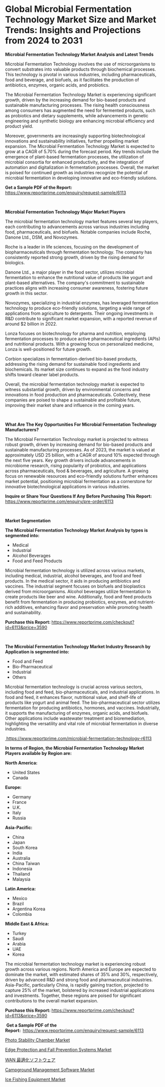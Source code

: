 <p><h1>Global Microbial Fermentation Technology Market Size and Market Trends: Insights and Projections from 2024 to 2031</h1></p><p><strong>Microbial Fermentation Technology Market Analysis and Latest Trends</strong></p>
<p><p>Microbial Fermentation Technology involves the use of microorganisms to convert substrates into valuable products through biochemical processes. This technology is pivotal in various industries, including pharmaceuticals, food and beverage, and biofuels, as it facilitates the production of antibiotics, enzymes, organic acids, and probiotics. </p><p>The Microbial Fermentation Technology Market is experiencing significant growth, driven by the increasing demand for bio-based products and sustainable manufacturing processes. The rising health consciousness among consumers has augmented the need for fermented products, such as probiotics and dietary supplements, while advancements in genetic engineering and synthetic biology are enhancing microbial efficiency and product yield. </p><p>Moreover, governments are increasingly supporting biotechnological innovations and sustainability initiatives, further propelling market expansion. The Microbial Fermentation Technology Market is expected to grow at a CAGR of 5.70% during the forecast period. Key trends include the emergence of plant-based fermentation processes, the utilization of microbial consortia for enhanced productivity, and the integration of automation and digitalization in fermentation processes. Overall, the market is poised for continued growth as industries recognize the potential of microbial fermentation in developing innovative and eco-friendly solutions.</p></p>
<p><strong>Get a Sample PDF of the Report:&nbsp;</strong> <a href="https://www.reportprime.com/enquiry/request-sample/6113">https://www.reportprime.com/enquiry/request-sample/6113</a></p>
<p>&nbsp;</p>
<p><strong>Microbial Fermentation Technology Major Market Players</strong></p>
<p><p>The microbial fermentation technology market features several key players, each contributing to advancements across various industries including food, pharmaceuticals, and biofuels. Notable companies include Roche, Danone Ltd., DSM, and Novozymes.</p><p>Roche is a leader in life sciences, focusing on the development of biopharmaceuticals through fermentation technology. The company has consistently reported strong growth, driven by the rising demand for biologics.</p><p>Danone Ltd., a major player in the food sector, utilizes microbial fermentation to enhance the nutritional value of products like yogurt and plant-based alternatives. The company's commitment to sustainable practices aligns with increasing consumer awareness, fostering future growth in this sector.</p><p>Novozymes, specializing in industrial enzymes, has leveraged fermentation technology to produce eco-friendly solutions, targeting a wide range of applications from agriculture to detergents. Their ongoing investments in R&D contribute to significant market expansion, with a reported revenue of around $2 billion in 2022.</p><p>Lonza focuses on biotechnology for pharma and nutrition, employing fermentation processes to produce active pharmaceutical ingredients (APIs) and nutritional products. With a growing focus on personalized medicine, Lonza is well-positioned for future growth.</p><p>Corbion specializes in fermentation-derived bio-based products, addressing the rising demand for sustainable food ingredients and biochemicals. Its market size continues to expand as the food industry shifts toward cleaner label products.</p><p>Overall, the microbial fermentation technology market is expected to witness substantial growth, driven by environmental concerns and innovations in food production and pharmaceuticals. Collectively, these companies are poised to shape a sustainable and profitable future, improving their market share and influence in the coming years.</p></p>
<p>&nbsp;</p>
<p><strong>What Are The Key Opportunities For Microbial Fermentation Technology Manufacturers?</strong></p>
<p><p>The Microbial Fermentation Technology market is projected to witness robust growth, driven by increasing demand for bio-based products and sustainable manufacturing processes. As of 2023, the market is valued at approximately USD 25 billion, with a CAGR of around 10% expected through the next five years. Key growth drivers include advancements in microbiome research, rising popularity of probiotics, and applications across pharmaceuticals, food & beverages, and agriculture. A growing focus on renewable resources and eco-friendly solutions further enhances market potential, positioning microbial fermentation as a cornerstone for innovative biotechnological applications in various industries.</p></p>
<p><strong>Inquire or Share Your Questions If Any Before Purchasing This Report:</strong> <a href="https://www.reportprime.com/enquiry/pre-order/6113">https://www.reportprime.com/enquiry/pre-order/6113</a></p>
<p>&nbsp;</p>
<p><strong>Market Segmentation</strong></p>
<p><strong>The Microbial Fermentation Technology Market Analysis by types is segmented into:</strong></p>
<p><ul><li>Medical</li><li>Industrial</li><li>Alcohol Beverages</li><li>Food and Feed Products</li></ul></p>
<p><p>Microbial fermentation technology is utilized across various markets, including medical, industrial, alcohol beverages, and food and feed products. In the medical sector, it aids in producing antibiotics and vaccines. The industrial segment focuses on biofuels and bioplastics derived from microorganisms. Alcohol beverages utilize fermentation to create products like beer and wine. Additionally, food and feed products benefit from fermentation in producing probiotics, enzymes, and nutrient-rich additives, enhancing flavor and preservation while promoting health and sustainability.</p></p>
<p><strong>Purchase this Report:&nbsp;</strong><a href="https://www.reportprime.com/checkout?id=6113&price=3590">https://www.reportprime.com/checkout?id=6113&price=3590</a></p>
<p>&nbsp;</p>
<p><strong>The Microbial Fermentation Technology Market Industry Research by Application is segmented into:</strong></p>
<p><ul><li>Food and Feed</li><li>Bio-Pharmaceutical</li><li>Industrial</li><li>Others</li></ul></p>
<p><p>Microbial fermentation technology is crucial across various sectors, including food and feed, bio-pharmaceuticals, and industrial applications. In food and feed, it enhances flavor, nutritional value, and shelf-life of products like yogurt and animal feed. The bio-pharmaceutical sector utilizes fermentation for producing antibiotics, hormones, and vaccines. Industrially, it supports the manufacturing of enzymes, organic acids, and biofuels. Other applications include wastewater treatment and bioremediation, highlighting the versatility and vital role of microbial fermentation in diverse industries.</p></p>
<p><a href="https://www.reportprime.com/microbial-fermentation-technology-r6113">&nbsp;https://www.reportprime.com/microbial-fermentation-technology-r6113</a></p>
<p><strong>In terms of Region, the Microbial Fermentation Technology Market Players available by Region are:</strong></p>
<p>
    <p> <strong> North America: </strong>
        <ul>
            <li>United States</li>
            <li>Canada</li>
        </ul>
        </p> 
    <p> <strong> Europe: </strong>
        <ul>
            <li>Germany</li>
            <li>France</li>
            <li>U.K.</li>
            <li>Italy</li>
            <li>Russia</li>
        </ul>
        </p> 
    <p> <strong> Asia-Pacific: </strong>
        <ul>
            <li>China</li>
            <li>Japan</li>
            <li>South Korea</li>
            <li>India</li>
            <li>Australia</li>
            <li>China Taiwan</li>
            <li>Indonesia</li>
            <li>Thailand</li>
            <li>Malaysia</li>
        </ul>
        </p> 
    <p> <strong> Latin America: </strong>
        <ul>
            <li>Mexico</li>
            <li>Brazil</li>
            <li>Argentina Korea</li>
            <li>Colombia</li>
        </ul>
        </p> 
    <p> <strong> Middle East & Africa: </strong>
        <ul>
            <li>Turkey</li>
            <li>Saudi</li>
            <li>Arabia</li>
            <li>UAE</li>
            <li>Korea</li>
        </ul>
    </p>
    </p>
<p><p>The microbial fermentation technology market is experiencing robust growth across various regions. North America and Europe are expected to dominate the market, with estimated shares of 35% and 30%, respectively, driven by advanced R&D and strong food and pharmaceutical industries. Asia-Pacific, particularly China, is rapidly gaining traction, projected to capture 25% of the market, bolstered by increased industrial applications and investments. Together, these regions are poised for significant contributions to the overall market expansion.</p></p>
<p><strong>Purchase this Report: </strong><a href="https://www.reportprime.com/checkout?id=6113&price=3590">https://www.reportprime.com/checkout?id=6113&price=3590</a></p>
<p>&nbsp;<strong>Get a Sample PDF of the Report:&nbsp;&nbsp;</strong><a href="https://www.reportprime.com/enquiry/request-sample/6113">https://www.reportprime.com/enquiry/request-sample/6113</a></p>
<p><strong></strong></p>
<p><p><a href="https://www.linkedin.com/pulse/photo-stability-chamber-market-size-growth-industry-analysis-fomue?trackingId=1xXuFFeVSW%2BRPAJjcBoDLQ%3D%3D">Photo Stability Chamber Market</a></p><p><a href="https://issuu.com/reportprime-2/docs/edge-protection-and-fall-prevention_b8728d882822f6">Edge Protection and Fall Prevention Systems Market</a></p><p><a href="https://medium.com/@isaurapx9xsianez/wan%E6%9C%80%E9%81%A9%E5%8C%96%E3%82%BD%E3%83%95%E3%83%88%E3%82%A6%E3%82%A7%E3%82%A2%E5%B8%82%E5%A0%B4-%E5%B8%82%E5%A0%B4%E3%82%BB%E3%82%B0%E3%83%A1%E3%83%B3%E3%83%86%E3%83%BC%E3%82%B7%E3%83%A7%E3%83%B3-%E5%9C%B0%E7%90%86%E7%9A%84%E5%9C%B0%E5%9F%9F-%E3%81%8A%E3%82%88%E3%81%B32031%E5%B9%B4%E3%81%BE%E3%81%A7%E3%81%AE%E5%B8%82%E5%A0%B4%E4%BA%88%E6%B8%AC-da7339e19037">WAN 最適化ソフトウェア</a></p><p><a href="https://medium.com/@perrin7364/global-campground-management-software-industry-analysis-report-campground-management-software-e18d80ffacd2">Campground Management Software Market</a></p><p><a href="https://www.linkedin.com/pulse/exploring-ice-fishing-equipment-market-dynamics-revenue-analysis-vayne?trackingId=4ihs0D%2BVQM6VMe6%2FTUq%2F5g%3D%3D">Ice Fishing Equipment Market</a></p></p>